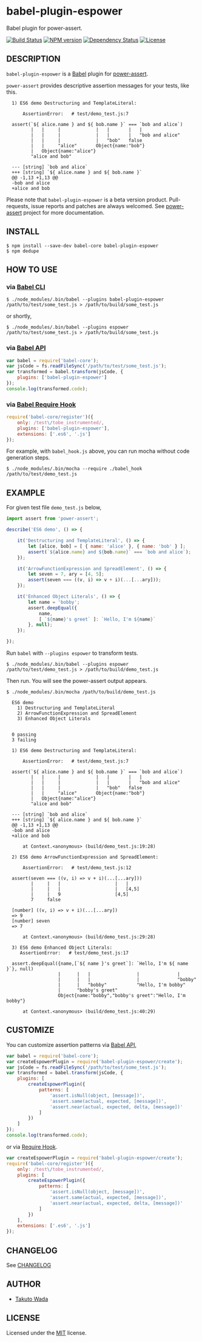 babel-plugin-espower
================================

Babel plugin for power-assert.

[![Build Status][travis-image]][travis-url]
[![NPM version][npm-image]][npm-url]
[![Dependency Status][depstat-image]][depstat-url]
[![License][license-image]][license-url]


DESCRIPTION
---------------------------------------
`babel-plugin-espower` is a [Babel](http://babeljs.io/) plugin for [power-assert](http://github.com/power-assert-js/power-assert).

`power-assert` provides descriptive assertion messages for your tests, like this.

```
  1) ES6 demo Destructuring and TemplateLiteral:

      AssertionError:   # test/demo_test.js:7

  assert(`${ alice.name } and ${ bob.name }` === `bob and alice`)
         |   |     |             |   |       |   |
         |   |     |             |   |       |   "bob and alice"
         |   |     |             |   "bob"   false
         |   |     "alice"       Object{name:"bob"}
         |   Object{name:"alice"}
         "alice and bob"

  --- [string] `bob and alice`
  +++ [string] `${ alice.name } and ${ bob.name }`
  @@ -1,13 +1,13 @@
  -bob and alice
  +alice and bob
```

Please note that `babel-plugin-espower` is a beta version product. Pull-requests, issue reports and patches are always welcomed. See [power-assert](http://github.com/power-assert-js/power-assert) project for more documentation.


INSTALL
---------------------------------------

```
$ npm install --save-dev babel-core babel-plugin-espower
$ npm dedupe
```


HOW TO USE
---------------------------------------


### via [Babel CLI](http://babeljs.io/docs/usage/cli/)

```
$ ./node_modules/.bin/babel --plugins babel-plugin-espower /path/to/test/some_test.js > /path/to/build/some_test.js
```

or shortly,

```
$ ./node_modules/.bin/babel --plugins espower /path/to/test/some_test.js > /path/to/build/some_test.js
```


### via [Babel API](http://babeljs.io/docs/usage/api/)

```javascript
var babel = require('babel-core');
var jsCode = fs.readFileSync('/path/to/test/some_test.js');
var transformed = babel.transform(jsCode, {
    plugins: ['babel-plugin-espower']
});
console.log(transformed.code);
```


### via [Babel Require Hook](http://babeljs.io/docs/usage/require/)

```javascript
require('babel-core/register')({
    only: /test\/tobe_instrumented/,
    plugins: ['babel-plugin-espower'],
    extensions: ['.es6', '.js']
});
```

For example, with `babel_hook.js` above, you can run mocha without code generation steps.

```
$ ./node_modules/.bin/mocha --require ./babel_hook /path/to/test/demo_test.js
```


EXAMPLE
---------------------------------------


For given test file `demo_test.js` below,

```javascript
import assert from 'power-assert';

describe('ES6 demo', () => {

    it('Destructuring and TemplateLiteral', () => {
        let [alice, bob] = [ { name: 'alice' }, { name: 'bob' } ];
        assert(`${alice.name} and ${bob.name}` === `bob and alice`);
    });

    it('ArrowFunctionExpression and SpreadElement', () => {
        let seven = 7, ary = [4, 5];
        assert(seven === ((v, i) => v + i)(...[...ary]));
    });

    it('Enhanced Object Literals', () => {
        let name = 'bobby';
        assert.deepEqual({
            name,
            [ `${name}'s greet` ]: `Hello, I'm ${name}`
        }, null);
    });

});
```

Run `babel` with `--plugins espower` to transform tests.

```
$ ./node_modules/.bin/babel --plugins espower /path/to/test/demo_test.js > /path/to/build/demo_test.js
```

Then run. You will see the power-assert output appears.

```
$ ./node_modules/.bin/mocha /path/to/build/demo_test.js

  ES6 demo
    1) Destructuring and TemplateLiteral
    2) ArrowFunctionExpression and SpreadElement
    3) Enhanced Object Literals


  0 passing
  3 failing

  1) ES6 demo Destructuring and TemplateLiteral:

      AssertionError:   # test/demo_test.js:7

  assert(`${ alice.name } and ${ bob.name }` === `bob and alice`)
         |   |     |             |   |       |   |
         |   |     |             |   |       |   "bob and alice"
         |   |     |             |   "bob"   false
         |   |     "alice"       Object{name:"bob"}
         |   Object{name:"alice"}
         "alice and bob"

  --- [string] `bob and alice`
  +++ [string] `${ alice.name } and ${ bob.name }`
  @@ -1,13 +1,13 @@
  -bob and alice
  +alice and bob

      at Context.<anonymous> (build/demo_test.js:19:28)

  2) ES6 demo ArrowFunctionExpression and SpreadElement:

      AssertionError:   # test/demo_test.js:12

  assert(seven === ((v, i) => v + i)(...[...ary]))
         |     |   |                    |   |
         |     |   |                    |   [4,5]
         |     |   9                    [4,5]
         7     false

  [number] ((v, i) => v + i)(...[...ary])
  => 9
  [number] seven
  => 7

      at Context.<anonymous> (build/demo_test.js:29:28)

  3) ES6 demo Enhanced Object Literals:
     AssertionError:   # test/demo_test.js:17

  assert.deepEqual({name,[`${ name }'s greet`]: `Hello, I'm ${ name }`}, null)
                   |      |   |                 |              |
                   |      |   |                 |              "bobby"
                   |      |   "bobby"           "Hello, I'm bobby"
                   |      "bobby's greet"
                   Object{name:"bobby","bobby's greet":"Hello, I'm bobby"}

      at Context.<anonymous> (build/demo_test.js:40:29)
```


CUSTOMIZE
---------------------------------------

You can customize assertion patterns via [Babel API](http://babeljs.io/docs/usage/api/),

```javascript
var babel = require('babel-core');
var createEspowerPlugin = require('babel-plugin-espower/create');
var jsCode = fs.readFileSync('/path/to/test/some_test.js');
var transformed = babel.transform(jsCode, {
    plugins: [
        createEspowerPlugin({
            patterns: [
                'assert.isNull(object, [message])',
                'assert.same(actual, expected, [message])',
                'assert.near(actual, expected, delta, [message])'
            ]
        })
    ]
});
console.log(transformed.code);
```

or via [Require Hook](http://babeljs.io/docs/usage/require/).

```javascript
var createEspowerPlugin = require('babel-plugin-espower/create');
require('babel-core/register')({
    only: /test\/tobe_instrumented/,
    plugins: [
        createEspowerPlugin({
            patterns: [
                'assert.isNull(object, [message])',
                'assert.same(actual, expected, [message])',
                'assert.near(actual, expected, delta, [message])'
            ]
        })
    ],
    extensions: ['.es6', '.js']
});
```


CHANGELOG
---------------------------------------
See [CHANGELOG](https://github.com/power-assert-js/babel-plugin-espower/blob/master/CHANGELOG.md)


AUTHOR
---------------------------------------
* [Takuto Wada](http://github.com/twada)


LICENSE
---------------------------------------
Licensed under the [MIT](http://twada.mit-license.org/) license.


[npm-url]: https://npmjs.org/package/babel-plugin-espower
[npm-image]: https://badge.fury.io/js/babel-plugin-espower.svg

[travis-url]: http://travis-ci.org/power-assert-js/babel-plugin-espower
[travis-image]: https://secure.travis-ci.org/power-assert-js/babel-plugin-espower.svg?branch=master

[depstat-url]: https://gemnasium.com/power-assert-js/babel-plugin-espower
[depstat-image]: https://gemnasium.com/power-assert-js/babel-plugin-espower.svg

[license-url]: http://twada.mit-license.org/2014-2015
[license-image]: http://img.shields.io/badge/license-MIT-brightgreen.svg
